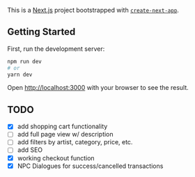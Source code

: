 This is a [Next.js](https://nextjs.org/) project bootstrapped with [`create-next-app`](https://github.com/vercel/next.js/tree/canary/packages/create-next-app).

## Getting Started

First, run the development server:

```bash
npm run dev
# or
yarn dev
```

Open [http://localhost:3000](http://localhost:3000) with your browser to see the result.

## TODO

- [x] add shopping cart functionality
- [ ] add full page view w/ description
- [ ] add filters by artist, category, price, etc.
- [ ] add SEO
- [x] working checkout function
- [x] NPC Dialogues for success/cancelled transactions
